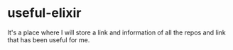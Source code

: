 # useful-elixir
It's a place where I will store a link and information of all the repos and link that has been useful for me.
